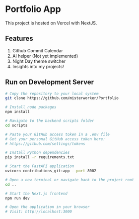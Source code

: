# Portfolio App
This project is hosted on Vercel with NextJS.

## Features

1. Github Commit Calendar
2. AI helper (Not yet implemented)
3. Night Day theme switcher
4. Insights into my projects!

## Run on Development Server

```bash
# Copy the repository to your local system
git clone https://github.com/misterworker/Portfolio

# Install node packages
npm install

# Navigate to the backend scripts folder
cd scripts

# Paste your GitHub access token in a .env file
# Get your personal GitHub access token here:
# https://github.com/settings/tokens

# Install Python dependencies
pip install -r requirements.txt

# Start the FastAPI application
uvicorn contributions_git:app --port 8002

# Open a new terminal or navigate back to the project root
cd ..

# Start the Next.js frontend
npm run dev

# Open the application in your browser
# Visit: http://localhost:3000
```
